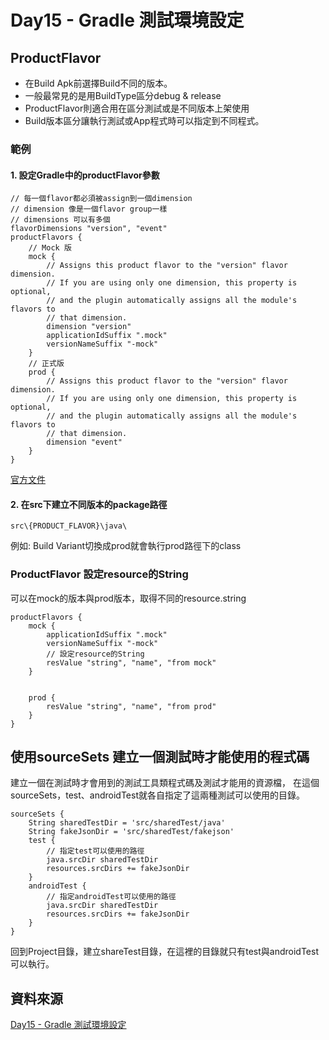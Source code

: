 # Day15 - Gradle 測試環境設定

## ProductFlavor

- 在Build Apk前選擇Build不同的版本。
- 一般最常見的是用BuildType區分debug & release
- ProductFlavor則適合用在區分測試或是不同版本上架使用
- Build版本區分讓執行測試或App程式時可以指定到不同程式。

### 範例

#### 1. 設定Gradle中的productFlavor參數

```
// 每一個flavor都必須被assign到一個dimension
// dimension 像是一個flavor group一樣
// dimensions 可以有多個
flavorDimensions "version", "event"
productFlavors {
    // Mock 版
    mock {
        // Assigns this product flavor to the "version" flavor dimension.
        // If you are using only one dimension, this property is optional,
        // and the plugin automatically assigns all the module's flavors to
        // that dimension.
        dimension "version"
        applicationIdSuffix ".mock"
        versionNameSuffix "-mock"
    }
    // 正式版
    prod {
        // Assigns this product flavor to the "version" flavor dimension.
        // If you are using only one dimension, this property is optional,
        // and the plugin automatically assigns all the module's flavors to
        // that dimension.
        dimension "event"
    }
}
```

[官方文件](https://developer.android.com/studio/build/build-variants?utm_source=android-studio#product-flavors)

#### 2. 在src下建立不同版本的package路徑

`src\{PRODUCT_FLAVOR}\java\`

例如: Build Variant切換成prod就會執行prod路徑下的class

### ProductFlavor 設定resource的String

可以在mock的版本與prod版本，取得不同的resource.string

```
productFlavors {
    mock {
        applicationIdSuffix ".mock"
        versionNameSuffix "-mock"
        // 設定resource的String
        resValue "string", "name", "from mock"
    }


    prod {
        resValue "string", "name", "from prod"
    }
}
```

## 使用sourceSets 建立一個測試時才能使用的程式碼

建立一個在測試時才會用到的測試工具類程式碼及測試才能用的資源檔，
在這個sourceSets，test、androidTest就各自指定了這兩種測試可以使用的目錄。

```
sourceSets {
    String sharedTestDir = 'src/sharedTest/java'
    String fakeJsonDir = 'src/sharedTest/fakejson'
    test {
        // 指定test可以使用的路徑
        java.srcDir sharedTestDir
        resources.srcDirs += fakeJsonDir
    }
    androidTest {
        // 指定androidTest可以使用的路徑
        java.srcDir sharedTestDir
        resources.srcDirs += fakeJsonDir
    }
}
```

回到Project目錄，建立shareTest目錄，在這裡的目錄就只有test與androidTest可以執行。

## 資料來源

[Day15 - Gradle 測試環境設定 ](https://ithelp.ithome.com.tw/articles/10222348)


